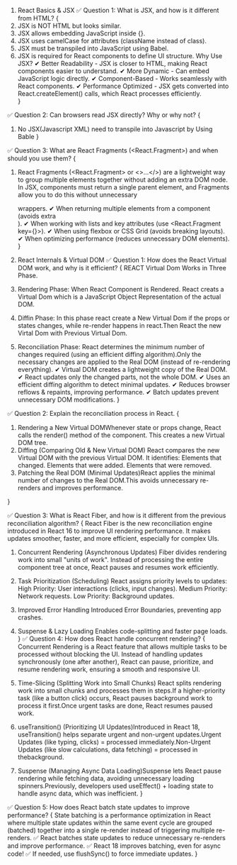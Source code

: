 1. React Basics & JSX
✅ Question 1: What is JSX, and how is it different from HTML?
{
1. JSX is NOT HTML but looks similar.
2. JSX allows embedding JavaScript inside {}.
3. JSX uses camelCase for attributes (className instead of class).
4. JSX must be transpiled into JavaScript using Babel.
5. JSX is required for React components to define UI structure.
Why Use JSX?
    ✔ Better Readability - JSX is closer to HTML, making React components easier to understand.
    ✔ More Dynamic - Can embed JavaScript logic directly.
    ✔ Component-Based - Works seamlessly with React components.
    ✔ Performance Optimized - JSX gets converted into React.createElement() calls, which React processes efficiently.       
}

✅ Question 2: Can browsers read JSX directly? Why or why not?
{
1. No JSX(Javascript XML) need to transpile into Javascript by Using Bable
}

✅ Question 3: What are React Fragments (<React.Fragment>) and when should you use them?
{
1. React Fragments (<React.Fragment> or <>...</>) are a lightweight way to group multiple elements together without adding an extra DOM node.
In JSX, components must return a single parent element, and Fragments allow you to do this without unnecessary <div> wrappers.
✔ When returning multiple elements from a component (avoids extra <div>).
✔ When working with lists and key attributes (use <React.Fragment key={}>).
✔ When using flexbox or CSS Grid (avoids breaking layouts).
✔ When optimizing performance (reduces unnecessary DOM elements).
}

 2. React Internals & Virtual DOM
✅ Question 1: How does the React Virtual DOM work, and why is it efficient?
{
    REACT Virtual Dom Works in Three Phase.
1. Rendering Phase: When React Component is Rendered. React creats a Virtual Dom which is a JavaScript Object Representation of the actual DOM.
2. Diffin Phase: In this phase react create a New Virtual Dom if the props or states changes, while re-render happens in react.Then React the new Virtal Dom with Previous Virtual Dom.
3. Reconciliation Phase: React determines the minimum number of changes required (using an efficient diffing algorithm).Only the necessary changes are applied to the Real DOM (instead of re-rendering everything).
✔ Virtual DOM creates a lightweight copy of the Real DOM.
✔ React updates only the changed parts, not the whole DOM.
✔ Uses an efficient diffing algorithm to detect minimal updates.
✔ Reduces browser reflows & repaints, improving performance.
✔ Batch updates prevent unnecessary DOM modifications.
}

✅ Question 2: Explain the reconciliation process in React.
{
1. Rendering a New Virtual DOMWhenever state or props change, React calls the render() method of the component.
This creates a new Virtual DOM tree.
2. Diffing (Comparing Old & New Virtual DOM)
React compares the new Virtual DOM with the previous Virtual DOM.
It identifies:
Elements that changed.
Elements that were added.
Elements that were removed.
3. Patching the Real DOM (Minimal Updates)React applies the minimal number of changes to the Real DOM.This avoids unnecessary re-renders and improves performance.

}

✅ Question 3: What is React Fiber, and how is it different from the previous reconciliation algorithm?
{
React Fiber is the new reconciliation engine introduced in React 16 to improve UI rendering performance. It makes updates smoother, faster, and more efficient, especially for complex UIs.
1. Concurrent Rendering (Asynchronous Updates)
Fiber divides rendering work into small "units of work".
Instead of processing the entire component tree at once, React pauses and resumes work efficiently.
2. Task Prioritization (Scheduling)
React assigns priority levels to updates:
High Priority: User interactions (clicks, input changes).
Medium Priority: Network requests.
Low Priority: Background updates.
3. Improved Error Handling
Introduced Error Boundaries, preventing app crashes.
4. Suspense & Lazy Loading
Enables code-splitting and faster page loads.
}
✅ Question 4: How does React handle concurrent rendering?
{
    Concurrent Rendering is a React feature that allows multiple tasks to be processed without blocking the UI. Instead of handling updates synchronously (one after another), React can pause, prioritize, and resume rendering work, ensuring a smooth and responsive UI.
1. Time-Slicing (Splitting Work into Small Chunks)
React splits rendering work into small chunks and processes them in steps.If a higher-priority task (like a button click) occurs, React pauses background work to process it first.Once urgent tasks are done, React resumes paused work.

2. useTransition() (Prioritizing UI Updates)Introduced in React 18, useTransition() helps separate urgent and non-urgent updates.Urgent Updates (like typing, clicks) = processed immediately.Non-Urgent Updates (like slow calculations, data fetching) = processed in thebackground.

3. Suspense (Managing Async Data Loading)Suspense lets React pause rendering while fetching data, avoiding unnecessary loading spinners.Previously, developers used useEffect() + loading state to handle async data, which was inefficient.
}

✅ Question 5: How does React batch state updates to improve performance?
{
State batching is a performance optimization in React where multiple state updates within the same event cycle are grouped (batched) together into a single re-render instead of triggering multiple re-renders.
✅ React batches state updates to reduce unnecessary re-renders and improve performance.
✅ React 18 improves batching, even for async code!
✅ If needed, use flushSync() to force immediate updates.
}
